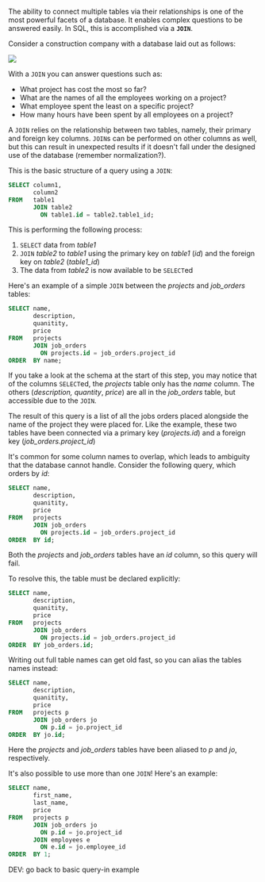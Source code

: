 The ability to connect multiple tables via their relationships is one of the most powerful facets of a database. It enables complex questions to be answered easily. In SQL, this is accomplished via a **`JOIN`**.

Consider a construction company with a database laid out as follows:

![](https://storage.googleapis.com/codevolve-assets/internal/courses/Database%20Fundamentals/erd1.png)

With a `JOIN` you can answer questions such as:

* What project has cost the most so far?
* What are the names of all the employees working on a project?
* What employee spent the least on a specific project?
* How many hours have been spent by all employees on a project?

A `JOIN` relies on the relationship between two tables, namely, their primary and foreign key columns. `JOIN`s can be performed on other columns as well, but this can result in unexpected results if it doesn't fall under the designed use of the database (remember normalization?).

This is the basic structure of a query using a `JOIN`:

```sql
SELECT column1,
       column2
FROM   table1
       JOIN table2
         ON table1.id = table2.table1_id; 
```

This is performing the following process:

1. `SELECT` data from _table1_
2. `JOIN` _table2_ to _table1_ using the primary key on _table1_ (_id_) and the foreign key on _table2_ (*table1_id*)
3. The data from _table2_ is now available to be `SELECT`ed

Here's an example of a simple `JOIN` between the _projects_ and _job_orders_ tables:

```sql
SELECT name,
       description,
       quanitity,
       price
FROM   projects
       JOIN job_orders
         ON projects.id = job_orders.project_id
ORDER  BY name; 
```

If you take a look at the schema at the start of this step, you may notice that of the columns `SELECT`ed, the _projects_ table only has the _name_ column. The others (_description, quantity_, _price_) are all in the *job_orders* table, but accessible due to the `JOIN`.

The result of this query is a list of all the jobs orders placed alongside the name of the project they were placed for. Like the example, these two tables have been connected via a primary key (_projects.id_) and a foreign key (*job_orders.project_id*)

It's common for some column names to overlap, which leads to ambiguity that the database cannot handle. Consider the following query, which orders by _id_:

```sql
SELECT name,
       description,
       quanitity,
       price
FROM   projects
       JOIN job_orders
         ON projects.id = job_orders.project_id
ORDER  BY id; 
```

Both the _projects_ and *job_orders* tables have an _id_ column, so this query will fail.

To resolve this, the table must be declared explicitly:

```sql
SELECT name,
       description,
       quanitity,
       price
FROM   projects
       JOIN job_orders
         ON projects.id = job_orders.project_id
ORDER  BY job_orders.id;
```

Writing out full table names can get old fast, so you can alias the tables names instead:

```sql
SELECT name,
       description,
       quanitity,
       price
FROM   projects p
       JOIN job_orders jo
         ON p.id = jo.project_id
ORDER  BY jo.id;
```

Here the _projects_ and *job_orders* tables have been aliased to _p_ and _jo_, respectively.

It's also possible to use more than one `JOIN`! Here's an example:

```sql
SELECT name,
       first_name,
       last_name,
       price
FROM   projects p
       JOIN job_orders jo
         ON p.id = jo.project_id
       JOIN employees e
         ON e.id = jo.employee_id
ORDER  BY 1;
```

DEV: go back to basic query-in example